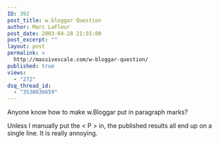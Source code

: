 ```yaml
---
ID: 392
post_title: w.bloggar Question
author: Marc LaFleur
post_date: 2003-04-28 21:55:00
post_excerpt: ""
layout: post
permalink: >
  http://massivescale.com/w-bloggar-question/
published: true
views:
  - "272"
dsq_thread_id:
  - "3538636659"
---
```

Anyone know how to make w.Bloggar put in paragraph marks? <p>

Unless I manually put the < P > in, the published results all end up on a single line. It is really annoying.